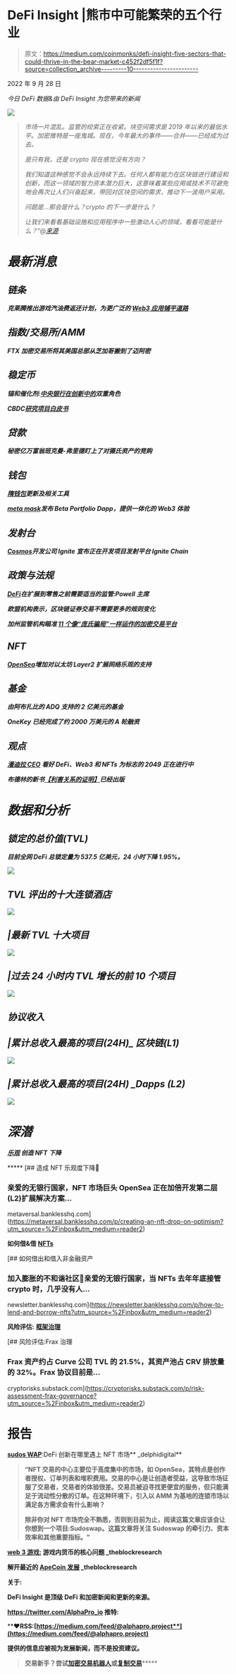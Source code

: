# DeFi Insight |熊市中可能繁荣的五个行业

> 原文：<https://medium.com/coinmonks/defi-insight-five-sectors-that-could-thrive-in-the-bear-market-c452f2df5f1f?source=collection_archive---------10----------------------->

2022 年 9 月 28 日

*今日 DeFi 数据&由 DeFi Insight 为您带来的新闻*

![](img/aa80ea5f2ed84511b42be16b7ed4c420.png)

> *市场一片混乱。监管的绞索正在收紧。块空间需求是 2019 年以来的最低水平。加密推特是一座鬼城。现在，今年最大的事件——合并——已经成为过去。*
> 
> *是只有我，还是 crypto 现在感觉没有方向？*
> 
> *我们知道这种感觉不会永远持续下去。任何人都有能力在区块链进行建设和创新，而这一领域的智力资本潜力巨大，这意味着某些应用或技术不可避免地会再次让人们兴奋起来，带回对区块空间的需求，推动下一波用户采用。*
> 
> *问题是…那会是什么？crypto 的下一步是什么？*
> 
> *让我们来看看基础设施和应用程序中一些激动人心的领域，看看可能是什么？*“@*[*来源*](https://newsletter.banklesshq.com/p/5-sectors-to-keep-an-eye-on-lite?utm_source=%2Finbox&utm_medium=reader2)*

# *最新消息*

## *链条*

***克莱腾推出游戏汽油费返还计划，为更广泛的 [Web3 应用铺平道路](https://investingnews.com/klaytn-launches-gaming-gas-fee-rebate-program-paving-the-way-for-wider-web3-adoption/)***

## ***指数/交易所/AMM***

***FTX 加密交易所将其美国总部从芝加哥搬到了迈阿密***

## ***稳定币***

*****锚和催化剂:[中央银行在创新中的](https://www.banque-france.fr/en/intervention/anchors-and-catalysts-central-banks-dual-role-innovation)双重角色*****

*******CBDC[研究项目白皮书](https://www.rba.gov.au/media-releases/2022/mr-22-31.html)*******

## *******贷款*******

*******秘密亿万富翁班克曼-弗里德盯上了对摄氏资产的竞购*******

## *******钱包*******

*********[**隋钱包**](https://sui.io/resources-sui/sui-wallet-updates/)**更新及相关工具***********

*********[meta mask](https://consensys.net/blog/metamask/metamask-launches-beta-portfolio-dapp-for-an-integrative-web3-experience/?utm_source=feedly&utm_medium=rss&utm_campaign=metamask-launches-beta-portfolio-dapp-for-an-integrative-web3-experience)发布 Beta Portfolio Dapp，提供一体化的 Web3 体验*********

## *******发射台*******

*********[Cosmos](https://twitter.com/ignite_com/status/1574883438598844416?s=20&t=4RBUb9qdhmSf1FwTHzFTdA)开发公司 Ignite 宣布正在开发项目发射平台 Ignite Chain*********

## *******政策与法规*******

*********[DeFi](https://cointelegraph.com/news/fed-s-powell-defi-needs-appropriate-regulation-before-expanding-to-retail)在扩展到零售之前需要适当的监管:Powell 主席*********

*******欧盟机构表示，区块链证券交易不需要更多的规则变化*******

*********加州监管机构瞄准 [11 个像“庞氏骗局”一样运作的加密交易平台](https://www.coindesk.com/policy/2022/09/27/california-regulator-targets-11-crypto-trading-desks-operating-like-ponzis/)*********

## *******NFT*******

*********[OpenSea](https://twitter.com/opensea/status/1574799981210476554)增加对以太坊 Layer2 扩展网络乐观的支持*********

## *******基金*******

*******由阿布扎比的 ADQ 支持的 2 亿美元的基金*******

*******OneKey 已经完成了约 2000 万美元的 A 轮融资*******

## *******观点*******

*********[**潘迪拉 CEO**](https://cointelegraph.com/news/pantera-ceo-bullish-on-defi-web3-and-nfts-as-token2049-gets-underway) **看好 DeFi、Web3 和 NFTs 为标志的 2049 正在进行中***********

*******布德林的新书[【利害关系的证明】](https://twitter.com/VitalikButerin/status/1574837986633682949)已经出版*******

# *******数据和分析*******

## *******锁定的总价值(TVL)*******

*******目前全网 DeFi 总锁定量为 537.5 亿美元，24 小时下降 1.95%。*******

*******![](img/2bffa67808d6054aa0c46930fed2875e.png)*******

## *******TVL 评出的十大连锁酒店*******

*******![](img/fe15d93d9317d4964e7effdf655b5edd.png)*******

## *******|最新 TVL 十大项目*******

*******![](img/54feca5aede051790577953815097052.png)*******

## *******|过去 24 小时内 TVL 增长的前 10 个项目*******

*******![](img/647a80bb6ccb6f7a586838546e658586.png)*******

## *******协议收入*******

## *******|累计总收入最高的项目(24H)_ 区块链(L1)*******

*******![](img/d9620a7a7c854994505736151372bcbb.png)*******

## *******|累计总收入最高的项目(24H) _Dapps (L2)*******

*******![](img/ae6420eab101f3d3e08a9f8245303a58.png)*******

# *******深潜*******

*********[**乐观**](https://metaversal.banklesshq.com/p/creating-an-nft-drop-on-optimism?utm_source=%2Finbox&utm_medium=reader2) 创造 NFT 下降*********

*****[](https://metaversal.banklesshq.com/p/creating-an-nft-drop-on-optimism?utm_source=%2Finbox&utm_medium=reader2) [## 造成 NFT 乐观度下降🎈

### 亲爱的无银行国家，NFT 市场巨头 OpenSea 正在加倍开发第二层(L2)扩展解决方案…

metaversal.banklesshq.com](https://metaversal.banklesshq.com/p/creating-an-nft-drop-on-optimism?utm_source=%2Finbox&utm_medium=reader2) 

**如何借&借** [**NFTs**](https://newsletter.banklesshq.com/p/how-to-lend-and-borrow-nfts?utm_source=%2Finbox&utm_medium=reader2)

[](https://newsletter.banklesshq.com/p/how-to-lend-and-borrow-nfts?utm_source=%2Finbox&utm_medium=reader2) [## 如何借出和借入非金融资产

### 加入膨胀的不和谐社区🌊亲爱的无银行国家，当 NFTs 去年年底接管 crypto 时，几乎没有人…

newsletter.banklesshq.com](https://newsletter.banklesshq.com/p/how-to-lend-and-borrow-nfts?utm_source=%2Finbox&utm_medium=reader2) 

**风险评估:** [**框架治理**](https://cryptorisks.substack.com/p/risk-assessment-frax-governance?utm_source=%2Finbox&utm_medium=reader2)

[](https://cryptorisks.substack.com/p/risk-assessment-frax-governance?utm_source=%2Finbox&utm_medium=reader2) [## 风险评估:Frax 治理

### Frax 资产约占 Curve 公司 TVL 的 21.5%，其资产池占 CRV 排放量的 32%。Frax 协议目前是…

cryptorisks.substack.com](https://cryptorisks.substack.com/p/risk-assessment-frax-governance?utm_source=%2Finbox&utm_medium=reader2) 

# 报告

**[**sudos WAP**](https://members.delphidigital.io/reports/sudoswap-where-defi-innovation-meets-nft-markets)**:DeFi 创新在哪里遇上 NFT 市场** _delphidigital**

> **“NFT 交易的中心主要位于高度集中的市场，如 OpenSea，其特点是创作者授权、订单列表和堆积费用。交易的中心是让创造者受益，这导致市场征服了交易者，交易者的体验很差。交易员被迫寻找更便宜的服务，但只能满足于流动性分散的订单。在这种环境下，引入以 AMM 为基地的连锁市场以满足各方需求会有什么影响？**
> 
> **除非你对 NFT 市场完全不熟悉，否则到目前为止，阅读这篇文章应该会让你想到一个项目:Sudoswap。这篇文章将关注 Sudoswap 的牵引力、资本效率和其他重要指标。"**

****[**web 3 游戏:**](https://www.theblockresearch.com/web3-games-the-core-issue-of-in-game-currencies-172947) **游戏内货币的核心问题** _theblockresearch****

******解开最近的** [**ApeCoin 发展**](https://www.theblockresearch.com/unpacking-recent-apecoin-developments-172489) _theblockresearch****

******关于:******

****DeFi Insight 是顶级 DeFi 和加密新闻和更新的来源。****

******https://twitter.com/AlphaPro_io 推特:**[](https://twitter.com/AlphaPro_io)****

********❤RSS:**[**https://medium.com/feed/@alphapro.project**](https://medium.com/feed/@alphapro.project)******

****提供的信息应被视为发展新闻，而不是投资建议。****

> ****交易新手？尝试[加密交易机器人](/coinmonks/crypto-trading-bot-c2ffce8acb2a)或[复制交易](/coinmonks/top-10-crypto-copy-trading-platforms-for-beginners-d0c37c7d698c)*********
